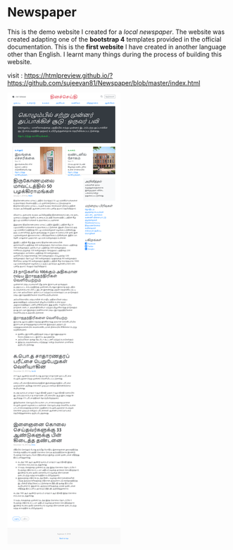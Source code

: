 # Newspaper
This is the demo website I created for a _local newspaper_. The website was created adapting one of the **bootstrap 4** templates provided in the official documentation. This is the **first website** I have created in another language other than English. I learnt many things during the process of building this website.

visit : https://htmlpreview.github.io/?https://github.com/sujeevan81/Newspaper/blob/master/index.html

![GitHub Logo](img/newspaper.png)